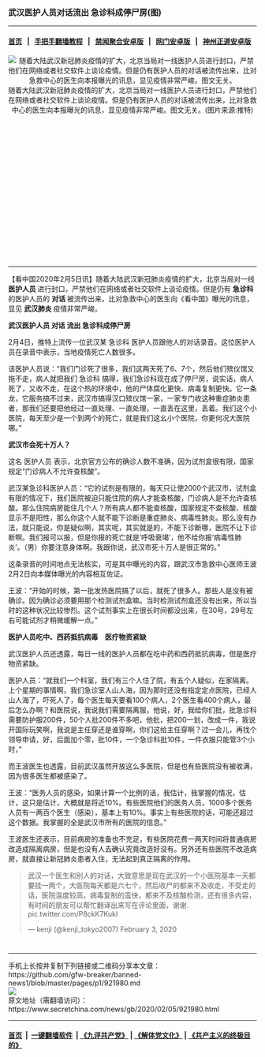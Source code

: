 ### 武汉医护人员对话流出 急诊科成停尸房(图)
------------------------

#### [首页](https://github.com/gfw-breaker/banned-news1/blob/master/README.md) &nbsp;&nbsp;|&nbsp;&nbsp; [手把手翻墙教程](https://github.com/gfw-breaker/guides/wiki) &nbsp;&nbsp;|&nbsp;&nbsp; [禁闻聚合安卓版](https://github.com/gfw-breaker/bn-android) &nbsp;&nbsp;|&nbsp;&nbsp; [网门安卓版](https://github.com/oGate2/oGate) &nbsp;&nbsp;|&nbsp;&nbsp; [神州正道安卓版](https://github.com/SzzdOgate/update) 



<div class="article_right" style="fone-color:#000">
 <p style="text-align:center">
  <img alt="随着大陆武汉新冠肺炎疫情的扩大，北京当局对一线医护人员进行封口，严禁他们在网络或者社交软件上谈论疫情。但是仍有医护人员的对话被流传出来，比对急救中心的医生向本报曝光的讯息，显见疫情非常严峻。图文无关。" src="https://img3.secretchina.com/pic/2020/2-1/p2617711a967447982-ss.jpg"/>
  <br>
   随着大陆武汉新冠肺炎疫情的扩大，北京当局对一线医护人员进行封口，严禁他们在网络或者社交软件上谈论疫情。但是仍有医护人员的对话被流传出来，比对急救中心的医生向本报曝光的讯息，显见疫情非常严峻。图文无关。(图片来源:推特)
   <span id="hideid" name="hideid" style="color:red;display:none;">
    <span href="https://www.secretchina.com">
    </span>
   </span>
  </br>
 </p>
 <div id="txt-mid1-t21-2017">
  <ins class="adsbygoogle" data-ad-client="ca-pub-1276641434651360" data-ad-slot="2451032099" style="display:inline-block;width:336px;height:280px">
  </ins>
  

---


  </div>
 </div>
 <p>
  【看中国2020年2月5日讯】随着大陆武汉新冠肺炎疫情的扩大，北京当局对一线
  <strong>
   医护人员
  </strong>
  进行封口，严禁他们在网络或者社交软件上谈论疫情。但是仍有
  <strong>
   急诊科
  </strong>
  的医护人员的
  <strong>
   对话
  </strong>
  被流传出来，比对急救中心的医生向《看中国》曝光的讯息，显见
  <strong>
   <span href="https://www.secretchina.com/news/gb/tag/武汉肺炎" target="_blank">
    武汉肺炎
   </span>
  </strong>
  疫情非常严峻。
  <span id="hideid" name="hideid" style="color:red;display:none;">
   <span href="https://www.secretchina.com">
   </span>
  </span>
 </p>
 <p>
  <strong>
   武汉医护人员
   <span href="https://www.secretchina.com/news/gb/tag/对话" target="_blank">
    对话
   </span>
   流出 急诊科成停尸房
  </strong>
 </p>
 <p>
  2月4日，推特上流传一位武汉某
  <span href="https://zh.wikipedia.org/wiki/%E6%80%A5%E8%AF%8A%E5%AE%A4" target="_blank">
   急诊科
  </span>
  医护人员跟他人的对话录音。这位医护人员在录音中表示，当地疫情死亡人数很多。
 </p>
 <p>
  该医护人员说：“我们门诊死了很多，我们这两天死了6、7个，然后他们殡仪馆又拖不走，病人就把我们
  <span href="https://www.secretchina.com/news/gb/tag/急诊科" target="_blank">
   急诊科
  </span>
  搞得，我们急诊科现在成了停尸房，说实话，病人死了，又收不走，在这个热的环境中，他的尸体腐化更快、病毒复制更快。它一条龙，它服务搞不过来，武汉市搞得汉口殡仪馆一家，一家专门收这种重症肺炎患者，那我们还要把他经过一直处理、一直处理，一直丢在这里，丢着。我们这个小医院，每天至少是一个到两个的死亡，就是我们这幺小个医院，你更何况大医院哪。”
 </p>
 <p>
  <strong>
   武汉市会死十万人？
  </strong>
 </p>
 <p>
  这名
  <span href="https://www.secretchina.com/news/gb/tag/医护人员" target="_blank">
   医护人员
  </span>
  表示，北京官方公布的确诊人数不准确，因为试剂盒很有限，国家规定“门诊病人不允许查核酸”。
 </p>
 <p>
  武汉某急诊科医护人员：“它的试剂是有限的，每天只让使2000个武汉市，试剂盒有限的情况下，我们医院被迫只能住院的病人才能查核酸，门诊病人是不允许查核酸。那么住院病房能住几个人？所有病人都不能查核酸，国家规定不查核酸、核酸显示不是阳性，那么你这个人就不能下诊断是重症肺炎、病毒性肺炎。那么没有办法，就只能说，你是疑似啊，其实呢，其实就是的，不能下诊断哪，医院不让下诊断啊。我们报可以报，但是你报的死亡就是‘呼吸衰竭’，他不给你报‘病毒性肺炎’。（男）你要注意身体啊。我跟你说，武汉市死十万人是很正常的。”
 </p>
 <p>
  这条录音的时间地点无法核实，可是其中曝光的内容，跟武汉市急救中心医师王波2月2日向本媒体曝光的内容相互佐证。
 </p>
 <p>
  王波：“开始的时候，第一批发热医院搞了以后，就死了很多人。那些人是没有被确诊。因为确诊必须要用那个检测试剂盒嘛。当时检测试剂盒还没有出来，所以当时的这种状况比较惨烈。这个试剂事实上在很长时间都没出来，在30号，29号左右可能试剂才稍微缓解一点。”
 </p>
 <p>
  <strong>
   医护人员吃中、西药抵抗病毒　医疗物资紧缺
  </strong>
 </p>
 <p>
  武汉医护人员还透露，每日一线的医护人员都在吃中药和西药抵抗病毒，但是医疗物资紧缺。
 </p>
 <p>
  医护人员：“就我们一个科室，我们有三个人住了院，有五个人疑似，在家隔离。上个星期的事情啊，我们急诊室人山人海，因为那时还没有指定定点医院，已经人山人海了，吓死人了，每个医生每天要看100个病人，2个医生看400个病人，最后怎么办啊？和医院说，我说我们需要隔离服，他说，好，我给你们批，批急诊科需要防护服200件，50个人批200件不多吧，他批，把200一划，改成一件，我说开国际玩笑啊，我说是主任穿还是谁穿啊，你们这给主任穿啊？过一会儿，再找个领导申请，好，后面加个零，批10件，一个急诊科批10件，一件衣服只能管3个小时，”
 </p>
 <p>
  而王波医生也透露，目前武汉虽然开放这么多医院，但是也有些医院没有被收满，因为很多医生都被感染了。
 </p>
 <p>
  王波：“医务人员的感染，如果计算一个比例的话，我估计，我掌握的情况，估计，这只是估计，大概就是将近10%。有些医院他们的医务人员，1000多个医务人员有一两百个医生（感染），基本上有10%。事实上有些医院的话，可能还超过这个数据。我掌握的全是武汉市所有的医院的信息。”
 </p>
 <p>
  王波医生还表示，目前病房的准备也不充足，有些医院花费一两天时间将普通病房改造成隔离病房，但是也没有人去确认究竟改造好没有。另外还有些医院不改造病房，就直接让新冠肺炎患者入住，无法起到真正隔离的作用。
 </p>
 <blockquote class="twitter-tweet">
  <p dir="ltr" lang="zh">
   武汉一个医生和别人的对话，大致意思是现在武汉的一个小医院基本一天都要挂一两个，大医院每天都是六七个，然后收尸的都来不及收走，不受走的话，医院温度较高，病毒复制的蛮快，都来不及核酸检测，还有很多内容，有时间的朋友可以帮忙翻译出来写在评论里面，谢谢.
   <span href="https://t.co/P8ckK7KukI">
    pic.twitter.com/P8ckK7KukI
   </span>
  </p>
  — kenji (@kenji_tokyo2007)
  <span href="https://twitter.com/kenji_tokyo2007/status/1224375845961158656?ref_src=twsrc%5Etfw">
   February 3, 2020
  </span>
 </blockquote>
 <center>
  <div>
   <div id="txt-mid2-t22-2017" style="display: block;  max-height: 351px;  overflow: hidden;">
    <div id="SC-21xxx">
    </div>
    <ins class="adsbygoogle" data-ad-client="ca-pub-1276641434651360" data-ad-format="auto" data-ad-slot="4301710469" data-full-width-responsive="true" style="display:block">
    </ins>
   </div>
  </div>
 </center>
 <div style="padding-top:12px;">
 </div>
</div>

<hr/>
手机上长按并复制下列链接或二维码分享本文章：<br/>
https://github.com/gfw-breaker/banned-news1/blob/master/pages/p1/921980.md <br/>
<a href='https://github.com/gfw-breaker/banned-news1/blob/master/pages/p1/921980.md'><img src='https://github.com/gfw-breaker/banned-news1/blob/master/pages/p1/921980.md.png'/></a> <br/>
原文地址（需翻墙访问）：https://www.secretchina.com/news/gb/2020/02/05/921980.html


------------------------
#### [首页](https://github.com/gfw-breaker/banned-news1/blob/master/README.md) &nbsp;|&nbsp; [一键翻墙软件](https://github.com/gfw-breaker/nogfw/blob/master/README.md) &nbsp;| [《九评共产党》](https://github.com/gfw-breaker/9ping.md/blob/master/README.md#九评之一评共产党是什么) | [《解体党文化》](https://github.com/gfw-breaker/jtdwh.md/blob/master/README.md) | [《共产主义的终极目的》](https://github.com/gfw-breaker/gczydzjmd.md/blob/master/README.md)


<img src='http://gfw-breaker.win/banned-news/pages/p1/921980.md' width='0px' height='0px'/>